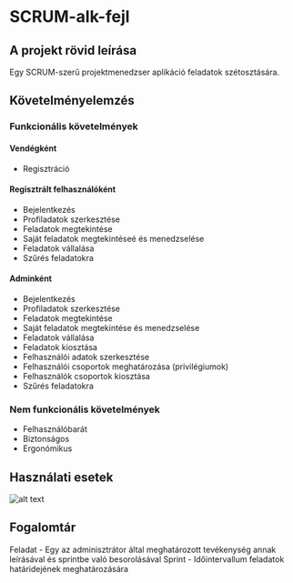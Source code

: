 # SCRUM-alk-fejl #

## A projekt rövid leírása ##
Egy SCRUM-szerű projektmenedzser aplikáció feladatok szétosztására.

## Követelményelemzés ##

### Funkcionális követelmények ###
#### Vendégként ####

* Regisztráció

#### Regisztrált felhasználóként ####

* Bejelentkezés
* Profiladatok szerkesztése
* Feladatok megtekintése
* Saját feladatok megtekintéseé és menedzselése
* Feladatok vállalása
* Szűrés feladatokra

#### Adminként ####

* Bejelentkezés
* Profiladatok szerkesztése
* Feladatok megtekintése
* Saját feladatok megtekintése és menedzselése
* Feladatok vállalása
* Feladatok kiosztása
* Felhasználói adatok szerkesztése
* Felhasználói csoportok meghatározása (privilégiumok)
* Felhasználók csoportok kiosztása
* Szűrés feladatokra

### Nem funkcionális követelmények ###

* Felhasználóbarát
* Biztonságos
* Ergonómikus

## Használati esetek ##

![alt text](https://github.com/Luminted/SCRUM-alk-fejl/tree/master/Domunent%C3%A1ci%C3%B3 "Használati esetek")


## Fogalomtár ##

Feladat - Egy az adminisztrátor által meghatározott tevékenység annak leírásával és sprintbe való besorolásával
Sprint - Időintervallum feladatok határidejének meghatározására
